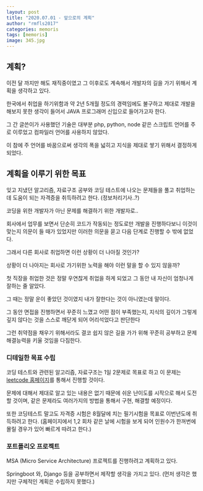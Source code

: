 ```yaml
---
layout: post
title: "2020.07.01 - 앞으로의 계획"
author: "rmfls2017"
categories: memoris
tags: [memoris]
image: 345.jpg
---
```


## 계획?

이전 달 까지만 해도 재직중이였고 그 이후로도 계속해서 개발자의 길을 가기 위해서 계획을 생각하고 있다.

한국에서 취업을 하기위함과 약 2년 5개월 정도의 경력임에도 불구하고 제대로 개발을 해보지 못한 생각이 들어서 JAVA 프로그래머 신입으로 들어가고자 한다.

그 간 글쓴이가 사용했던 기술은 대부분 php, python, node 같은 스크립트 언어를 주로 이루었고 컴파일러 언어를 사용하지 않았다.

이 참에 주 언어를 바꿈으로써 생각의 폭을 넓히고 지식을 제대로 쌓기 위해서 결정하게 되었다.

## 계획을 이루기 위한 목표

잊고 지냈던 알고리즘, 자료구조 공부와 코딩 테스트에 나오는 문제들을 풀고 취업하는데 도움이 되는 자격증을 취득하려고 한다. (정보처리기사..?)

코딩을 위한 개발자가 아닌 문제를 해결하기 위한 개발자로.. 

회사에서 업무를 보면서 단순히 코드가 작동되는 정도로만 개발을 진행하다보니 이것이 맞는지 의문이 들 때가 있었지만 이러한 의문을 묻고 다음 단계로 진행할 수 밖에 없었다.

그래서 다른 회사로 취업하면 이런 상황이 더 나아질 것인가?

상황이 더 나아지는 회사로 가기위한 노력을 해야 이런 말을 할 수 있지 않을까?

첫 직장을 취업한 것은 정말 우연찮게 취업을 하게 되었고 그 동안 내 자신이 엄청나게 잘하는 줄 알았다. 

그 때는 정말 운이 좋았던 것이였지 내가 잘한다는 것이 아니였는데 말이다.

그 동안 면접을 진행하면서 꾸준히 느꼈고 어떤 점이 부족했는지, 지식의 깊이가 그렇게 깊지 않다는 것을 스스로 깨닫게 되어 어리석었다고 판단한다

그런 취약점을 채우기 위해서라도 결코 쉽지 않은 길을 가가 위해 꾸준히 공부하고 문제 해결능력을 키울 것임을 다짐한다.

### 디테일한 목표 수립

코딩 테스트와 관련된 알고리즘, 자료구조는 1일 2문제로 목표로 하고 이 문제는 [leetcode 홈페이지](https://leetcode.com/)를 통해서 진행할 것이다.

문제에 대해서 제대로 알고 있는 내용은 없기 때문에 쉬운 난이도를 시작으로 해서 도전할 것이며, 같은 문제라도 여러가지의 방법을 통해서 구현, 해결할 예정이다.

또한 코딩테스트 말고도 자격증 시험은 8월달에 치는 필기시험을 목표로 이번년도에 취득하려고 한다. (홈페이지에서 1,2 회차 같은 날에 시험을 보게 되어 인원수가 한꺼번에 몰릴 경우가 있어 빠르게 따려고 한다.)

### 포트폴리오 프로젝트

MSA (Micro Service Architecture) 프로젝트를 진행하려고 계획하고 있다.

Springboot 와, Django 등을 공부하면서 제작할 생각을 가지고 있다. (먼저 생각은 했지만 구체적인 계획은 수립하지 못했다.)
